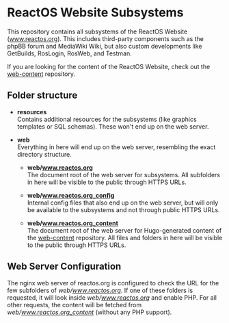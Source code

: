 # ReactOS Website Subsystems

This repository contains all subsystems of the ReactOS Website (www.reactos.org).
This includes third-party components such as the phpBB forum and MediaWiki Wiki, but also custom developments like GetBuilds, RosLogin, RosWeb, and Testman.

If you are looking for the content of the ReactOS Website, check out the [web-content](https://github.com/reactos/web-content) repository.

## Folder structure
* **resources**  
  Contains additional resources for the subsystems (like graphics templates or SQL schemas).
  These won't end up on the web server.

* **web**  
  Everything in here will end up on the web server, resembling the exact directory structure.

  * **web/www.reactos.org**  
    The document root of the web server for subsystems. All subfolders in here will be visible to the public through HTTPS URLs.

  * **web/www.reactos.org_config**  
    Internal config files that also end up on the web server, but will only be available to the subsystems and not through public HTTPS URLs.

  * **web/www.reactos.org_content**  
     The document root of the web server for Hugo-generated content of the [web-content](https://github.com/reactos/web-content) repository.
     All files and folders in here will be visible to the public through HTTPS URLs.

## Web Server Configuration
The nginx web server of reactos.org is configured to check the URL for the few subfolders of *web/www.reactos.org*.
If one of these folders is requested, it will look inside *web/www.reactos.org* and enable PHP.
For all other requests, the content will be fetched from *web/www.reactos.org_content* (without any PHP support).
